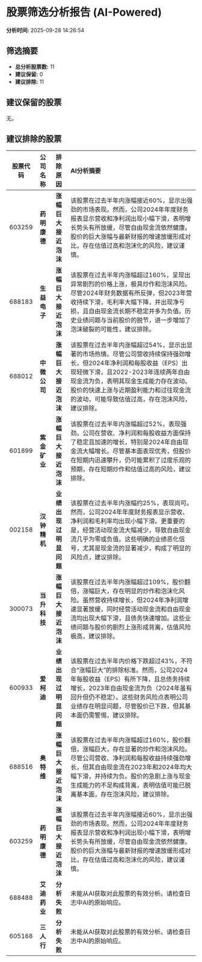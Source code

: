 # 股票筛选分析报告 (AI-Powered)

**分析时间:** 2025-09-28 14:26:54

## 筛选摘要

- **总分析股票数:** 11
- **建议保留:** 0
- **建议排除:** 11

## 建议保留的股票

无。


## 建议排除的股票

| 股票代码 | 公司名称 | 排除原因 | AI分析摘要 |
|:---:|:---:|:---:|:---|
| 603259 | **药明康德** | **涨幅巨大接近泡沫** | 该股票在过去半年内涨幅接近60%，显示出强劲的市场表现。然而，公司2024年年度财务报表显示营收和净利润出现小幅下滑，表明增长势头有所放缓，尽管自由现金流依然健康。股价的巨大涨幅与最新财报的增速放缓形成对比，存在估值过高和泡沫化的风险，建议谨慎。 |
| 688183 | **生益电子** | **涨幅巨大接近泡沫** | 该股票在过去半年内涨幅超过160%，呈现出异常剧烈的价格上涨，极具炒作和泡沫风险。尽管2024年财务数据有所反弹，但2023年营收持续下滑，毛利率大幅下降，并出现净亏损，且自由现金流长期不稳定并多为负值。历史业绩问题与当前股价的脱节，进一步增加了泡沫破裂的可能性，建议排除。 |
| 688012 | **中微公司** | **涨幅巨大接近泡沫** | 该股票在过去半年内涨幅超过54%，显示出显著的市场热情。尽管公司营收持续保持强劲增长，但2024年净利润和每股收益（EPS）出现轻微下滑，且2022-2023年连续两年自由现金流为负，表明其现金生成能力存在波动。股价的快速上涨与近期盈利能力和过往现金流的波动，可能导致估值过高，存在泡沫风险，建议排除。 |
| 601899 | **紫金矿业** | **涨幅巨大接近泡沫** | 该股票在过去半年内涨幅超过52%，表现强劲。公司在营收、净利润和每股收益方面保持了稳定且加速的增长，特别是2024年自由现金流大幅增长。尽管基本面表现优秀，但股价在短期内迅速攀升，仍可能累积了过度乐观的预期，存在短期炒作和估值过高的风险，建议排除。 |
| 002158 | **汉钟精机** | **业绩出现过明显问题** | 该股票在过去半年内涨幅约25%，表现尚可。然而，公司2024年年度财务报表显示营收、净利润和毛利率均出现小幅下滑。更重要的是，经营活动现金流大幅减少，导致自由现金流几乎为零或负值。这些明确的业绩恶化信号，尤其是现金流的显著减少，构成了明显的风险点，建议排除。 |
| 300073 | **当升科技** | **涨幅巨大接近泡沫** | 该股票在过去半年内涨幅超过109%，股价翻倍，涨幅巨大，存在明显的炒作和泡沫化风险。虽然营收持续增长，但2024年净利润增速显著放缓，同时经营活动现金流和自由现金流均出现大幅下滑，且债务快速增加。这些业绩问题与股价的剧烈上涨形成背离，估值风险极高，建议排除。 |
| 600933 | **爱柯迪** | **业绩出现过明显问题** | 该股票在过去半年内价格下跌超过43%，不符合“涨幅巨大”的排除标准。然而，公司2024年每股收益（EPS）有所下降，且总债务持续增长，2023年自由现金流为负（2024年虽有回升但仍不稳定）。这些财务风险点表明公司业绩存在明显问题，尽管股价已下跌，但其基本面仍需警惕，建议排除。 |
| 688516 | **奥特维** | **涨幅巨大接近泡沫** | 该股票在过去半年内涨幅超过160%，股价翻倍，涨幅巨大，存在显著的炒作和泡沫风险。尽管公司营收、净利润和每股收益持续强劲增长，但其自由现金流在2023年和2024年均大幅下滑，并持续为负。股价的急剧上涨与现金生成能力的不足构成背离，表明估值可能已脱离基本面，存在泡沫风险，建议排除。 |
| 603259 | **药明康德** | **涨幅巨大接近泡沫** | 该股票在过去半年内涨幅接近60%，显示出强劲的市场表现。然而，公司2024年年度财务报表显示营收和净利润出现小幅下滑，表明增长势头有所放缓，尽管自由现金流依然健康。股价的巨大涨幅与最新财报的增速放缓形成对比，存在估值过高和泡沫化的风险，建议谨慎。 |
| 688488 | **艾迪药业** | **分析失败** | 未能从AI获取对此股票的有效分析。请检查日志中AI的原始响应。 |
| 605168 | **三人行** | **分析失败** | 未能从AI获取对此股票的有效分析。请检查日志中AI的原始响应。 |

